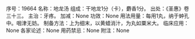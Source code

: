 序号：19664
名称：地龙汤
组成：干地龙1分（卡），麝香1分。
出处：《圣惠》卷三十三。
主治：牙疼。
加减：None
功效：None
用法用量：每用1丸，纳于蚛孔中。咽津无妨。
制备方法：上为细末，以黄蜡消汁，为丸如粟米大。
临床应用：None
各家论述：None
用药禁忌：None
附注：None
